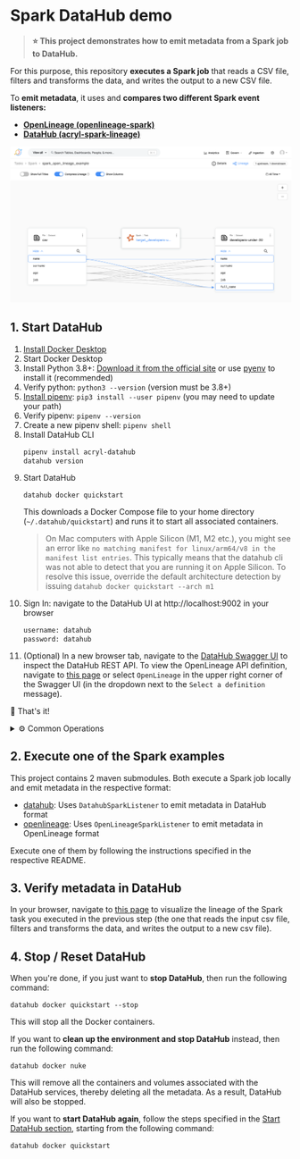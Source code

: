 # Spark DataHub demo

> __⭐️ This project demonstrates how to emit metadata from a Spark job to DataHub.__

For this purpose, this repository __executes a Spark job__ that reads a CSV file, filters and transforms the data,
and writes the output to a new CSV file.

To __emit metadata__, it uses and __compares two different Spark event listeners:__
* __[OpenLineage (openlineage-spark)](https://openlineage.io/docs/integrations/spark/)__
* __[DataHub (acryl-spark-lineage)](https://datahubproject.io/docs/metadata-integration/java/acryl-spark-lineage)__

<p align="center">
   <img width="1500" src="openlineage/docs/images/openlineage-lineage-in-datahub.png" alt="Demo">
</p>

## 1. Start DataHub

1. [Install Docker Desktop](https://www.docker.com/products/docker-desktop/)
2. Start Docker Desktop
3. Install Python 3.8+: [Download it from the official site](https://www.python.org/downloads/)
   or use [pyenv](https://github.com/pyenv/pyenv) to install it (recommended)
4. Verify python: `python3 --version` (version must be 3.8+)
5. [Install pipenv](https://pipenv.pypa.io/en/latest/installation.html): `pip3 install --user pipenv`
   (you may need to update your path)
6. Verify pipenv: `pipenv --version`
7. Create a new pipenv shell: `pipenv shell`
8. Install DataHub CLI
   ```shell
   pipenv install acryl-datahub
   datahub version
   ```
9. Start DataHub
   ```shell
   datahub docker quickstart
   ```
   This downloads a Docker Compose file to your home directory (`~/.datahub/quickstart`)
   and runs it to start all associated containers.
   > On Mac computers with Apple Silicon (M1, M2 etc.), you might see an error like `no matching manifest for
   > linux/arm64/v8 in the manifest list entries`. This typically means that the datahub cli was not able to
   > detect that you are running it on Apple Silicon. To resolve this issue, override the default architecture
   > detection by issuing `datahub docker quickstart --arch m1`
10. Sign In: navigate to the DataHub UI at http://localhost:9002 in your browser
    ```
    username: datahub
    password: datahub
    ```
11. (Optional) In a new browser tab, navigate to the [DataHub Swagger UI](http://localhost:8080/openapi/swagger-ui/index.html)
    to inspect the DataHub REST API. To view the OpenLineage API definition, navigate to
    [this page](http://localhost:8080/openapi/swagger-ui/index.html?urls.primaryName=OpenLineage) or select `OpenLineage`
    in the upper right corner of the Swagger UI (in the dropdown next to the `Select a definition` message).

🚀 That's it!

<details>

<summary>⚙️ Common Operations</summary> 

* Stop DataHub: `datahub docker quickstart --stop`
* Reset DataHub: `datahub docker nuke`
* Upgrade DataHub: `datahub docker quickstart`
* Back up DataHub: `datahub docker quickstart --backup`
* Restore DataHub: `datahub docker quickstart --restore`

</details>

## 2. Execute one of the Spark examples

This project contains 2 maven submodules. Both execute a Spark job locally and emit metadata in the respective format:

* [datahub](datahub/README.md): Uses `DatahubSparkListener` to emit metadata in DataHub format
* [openlineage](openlineage/README.md): Uses `OpenLineageSparkListener` to emit metadata in OpenLineage format

Execute one of them by following the instructions specified in the respective README.

## 3. Verify metadata in DataHub

In your browser, navigate to [this page](http://localhost:9002/tasks/urn:li:dataJob:%28urn:li:dataFlow:%28spark,spark_open_lineage_example,spark_namespace%29,spark_open_lineage_example.execute_insert_into_hadoop_fs_relation_command.target_developers-under-30%29/Lineage?end_time_millis&filter_degree___false___EQUAL___0=1&is_lineage_mode=true&page=1&separate_siblings=false&show_columns=true&start_time_millis&unionType=0)
to visualize the lineage of the Spark task you executed in the previous step (the one that reads the input csv file,
filters and transforms the data, and writes the output to a new csv file).


## 4. Stop / Reset DataHub

When you're done, if you just want to __stop DataHub__, then run the following command:

```shell
datahub docker quickstart --stop
```

This will stop all the Docker containers.

If you want to __clean up the environment and stop DataHub__ instead, then run the following command:

```shell
datahub docker nuke
```

This will remove all the containers and volumes associated with the DataHub services, thereby deleting all the metadata.
As a result, DataHub will also be stopped.

If you want to __start DataHub again__, follow the steps specified in the [Start DataHub section](#1-start-datahub),
starting from the following command:

```shell
datahub docker quickstart
```
